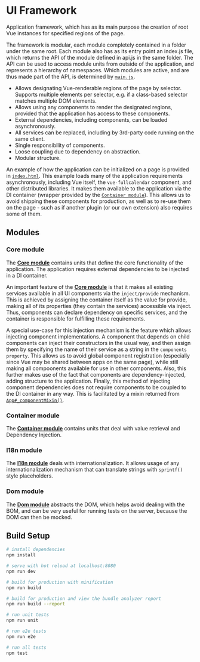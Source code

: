 # UI Framework

Application framework, which has as its main purpose the creation of root Vue instances for specified regions of the page.

The framework is modular, each module completely contained in a folder under the same root. Each module also has as its entry point an index.js file, which returns the API of the module defined in api.js in the same folder. The API can be used to access module units from outside of the application, and represents a hierarchy of namespaces. Which modules are active, and are thus made part of the API, is determined by [`main.js`](src/main.js).

- Allows designating Vue-renderable regions of the page by selector. Supports multiple elements per selector, e.g. if a class-based selector matches multiple DOM elements.
- Allows using any components to render the designated regions, provided that the application has access to these components.
- External dependencies, including components, can be loaded asynchronously.
- All services can be replaced, including by 3rd-party code running on the same client.
- Single responsibility of components.
- Loose coupling due to dependency on abstraction.
- Modular structure.

An example of how the application can be initialized on a page is provided in [`index.html`](index.html). This example loads many of the application requirements asynchronously, including Vue itself, the `vue-fullcalendar` component, and other distributed libraries. It makes them available to the application via the DI container (wrapper provided by the [`Container module`](src/container/api.js)). This allows us to avoid shipping these components for production, as well as to re-use them on the page - such as if another plugin (or our own extension) also requires some of them.

## Modules

### Core module
The [**Core module**](src/core/api.js) contains units that define the core functionality of the application. The application requires external dependencies to be injected in a DI container.

An important feature of the [**Core module**](src/core/api.js) is that it makes all existing services available in all UI components via the `inject/provide` mechanism. This is achieved by assigning the container itself as the value for provide, making all of its properties (they contain the services) accessible via inject. Thus, components can declare dependency on specific services, and the container is responsible for fulfilling these requirements.

A special use-case for this injection mechanism is the feature which allows injecting component implementations. A component that depends on child components can inject their constructors in the usual way, and then assign them by specifying the name of their service as a string in the `components property`. This allows us to avoid global component registration (especially since Vue may be shared between apps on the same page), while still making all compoonents available for use in other components. Also, this further makes use of the fact that components are dependency-injected, adding structure to the application. Finally, this method of injecting component dependencies does not require components to be coupled to the DI container in any way. This is facilitated by a mixin returned from [`App#_componentMixin()`](src/core/App.js).

### Container module
The [**Container module**](src/container/api.js) contains units that deal with value retrieval and Dependency Injection.

### I18n module
The [**I18n module**](src/i18n/api.js) deals with internationalization. It allows usage of any internationalization mechanism that can translate strings with `sprintf()` style placeholders.

### Dom module
The [**Dom module**](src/dom/api.js) abstracts the DOM, which helps avoid dealing with the BOM, and can be very useful for running tests on the server, because the DOM can then be mocked.

## Build Setup

``` bash
# install dependencies
npm install

# serve with hot reload at localhost:8080
npm run dev

# build for production with minification
npm run build

# build for production and view the bundle analyzer report
npm run build --report

# run unit tests
npm run unit

# run e2e tests
npm run e2e

# run all tests
npm test
```
